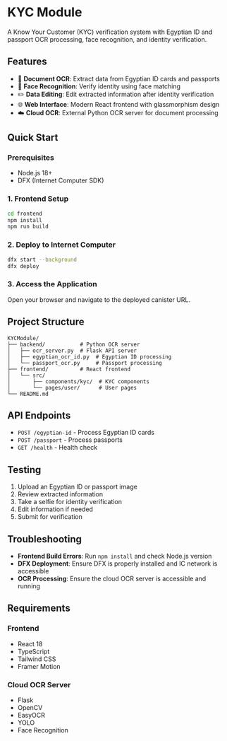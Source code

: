 # KYC Module

A Know Your Customer (KYC) verification system with Egyptian ID and passport OCR processing, face recognition, and identity verification.

## Features

- 📄 **Document OCR**: Extract data from Egyptian ID cards and passports
- 👤 **Face Recognition**: Verify identity using face matching
- ✏️ **Data Editing**: Edit extracted information after identity verification
- 🌐 **Web Interface**: Modern React frontend with glassmorphism design
- ☁️ **Cloud OCR**: External Python OCR server for document processing

## Quick Start

### Prerequisites

- Node.js 18+
- DFX (Internet Computer SDK)

### 1. Frontend Setup

```bash
cd frontend
npm install
npm run build
```

### 2. Deploy to Internet Computer

```bash
dfx start --background
dfx deploy
```

### 3. Access the Application

Open your browser and navigate to the deployed canister URL.

## Project Structure

```
KYCModule/
├── backend/           # Python OCR server
│   ├── ocr_server.py  # Flask API server
│   ├── egyptian_ocr_id.py  # Egyptian ID processing
│   └── passport_ocr.py     # Passport processing
├── frontend/          # React frontend
│   └── src/
│       ├── components/kyc/  # KYC components
│       └── pages/user/      # User pages
└── README.md
```

## API Endpoints

- `POST /egyptian-id` - Process Egyptian ID cards
- `POST /passport` - Process passports
- `GET /health` - Health check

## Testing

1. Upload an Egyptian ID or passport image
2. Review extracted information
3. Take a selfie for identity verification
4. Edit information if needed
5. Submit for verification

## Troubleshooting

- **Frontend Build Errors**: Run `npm install` and check Node.js version
- **DFX Deployment**: Ensure DFX is properly installed and IC network is accessible
- **OCR Processing**: Ensure the cloud OCR server is accessible and running

## Requirements

### Frontend
- React 18
- TypeScript
- Tailwind CSS
- Framer Motion

### Cloud OCR Server
- Flask
- OpenCV
- EasyOCR
- YOLO
- Face Recognition